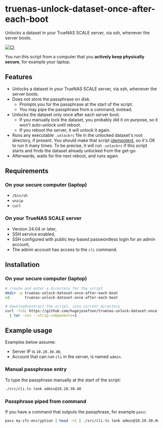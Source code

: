 # truenas-unlock-dataset-once-after-each-boot

Unlocks a dataset in your TrueNAS SCALE server, via ssh, whenever the server
boots.

[![CI](https://github.com/hugojosefson/truenas-unlock-dataset-once-after-each-boot/actions/workflows/deno.yaml/badge.svg)](https://github.com/hugojosefson/truenas-unlock-dataset-once-after-each-boot/actions/workflows/deno.yaml)

You run this script from a computer that you **actively keep physically
secure**, for example your laptop.

## Features

- Unlocks a dataset in your TrueNAS SCALE server, via ssh, whenever the server
  boots.
- Does not store the passphrase on disk.
  - Prompts you for the passphrase at the start of the script.
  - You may pipe the passphrase from a command, instead.
- Unlocks the dataset only once after each server boot.
  - If you manually lock the dataset, you probably did it on purpose, so it
    won't auto-unlock until reboot.
  - If you reboot the server, it will unlock it again.
- Runs any executable `.unlockrc` file in the unlocked dataset's root directory,
  if present. You should make that script
  [idempotent](https://en.wikipedia.org/wiki/Idempotence), so it's OK to run it
  many times. To be precise, it will run `.unlockrc` if this script starts and
  finds the dataset already unlocked from the get-go.
- Afterwards, waits for the next reboot, and runs again.

## Requirements

### On your secure computer (laptop)

- `/bin/sh`
- `unzip`
- `curl`

### On your TrueNAS SCALE server

- Version 24.04 or later,
- SSH service enabled,
- SSH configured with public key-based passwordless login for an admin account,
- The admin account has access to the `cli` command.

## Installation

### On your secure computer (laptop)

```sh
# create and enter a directory for the script
mkdir -p truenas-unlock-dataset-once-after-each-boot
cd       truenas-unlock-dataset-once-after-each-boot

# download+extract the script, into current directory
curl -fsSL https://github.com/hugojosefson/truenas-unlock-dataset-once-after-each-boot/tarball/main \
  | tar -xzv --strip-components=1
```

## Example usage

Examples below assume:

- Server IP is `10.20.30.40`,
- Account that can run `cli` in the server, is named `admin`.

### Manual passphrase entry

To type the passphrase manually at the start of the script:

```sh
./src/cli.ts tank admin@10.20.30.40
```

### Passphrase piped from command

If you have a command that outputs the passphrase, for example `pass`:

```sh
pass my-zfs-encryption | head -n1 | ./src/cli.ts tank admin@10.20.30.40
```
